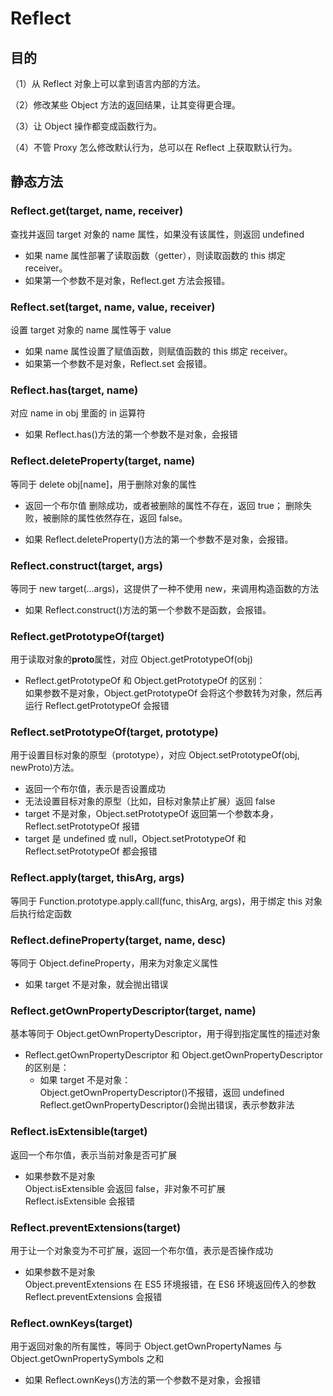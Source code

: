 # Reflect

## 目的

（1）从 Reflect 对象上可以拿到语言内部的方法。

（2）修改某些 Object 方法的返回结果，让其变得更合理。

（3）让 Object 操作都变成函数行为。

（4）不管 Proxy 怎么修改默认行为，总可以在 Reflect 上获取默认行为。

## 静态方法

### Reflect.get(target, name, receiver)

查找并返回 target 对象的 name 属性，如果没有该属性，则返回 undefined

-   如果 name 属性部署了读取函数（getter），则读取函数的 this 绑定 receiver。
-   如果第一个参数不是对象，Reflect.get 方法会报错。

### Reflect.set(target, name, value, receiver)

设置 target 对象的 name 属性等于 value

-   如果 name 属性设置了赋值函数，则赋值函数的 this 绑定 receiver。
-   如果第一个参数不是对象，Reflect.set 会报错。

### Reflect.has(target, name)

对应 name in obj 里面的 in 运算符

-   如果 Reflect.has()方法的第一个参数不是对象，会报错

### Reflect.deleteProperty(target, name)

等同于 delete obj[name]，用于删除对象的属性

-   返回一个布尔值
    删除成功，或者被删除的属性不存在，返回 true；
    删除失败，被删除的属性依然存在，返回 false。

-   如果 Reflect.deleteProperty()方法的第一个参数不是对象，会报错。

### Reflect.construct(target, args)

等同于 new target(...args)，这提供了一种不使用 new，来调用构造函数的方法

-   如果 Reflect.construct()方法的第一个参数不是函数，会报错。

### Reflect.getPrototypeOf(target)

用于读取对象的**proto**属性，对应 Object.getPrototypeOf(obj)

-   Reflect.getPrototypeOf 和 Object.getPrototypeOf 的区别：         
    如果参数不是对象，Object.getPrototypeOf 会将这个参数转为对象，然后再运行
    Reflect.getPrototypeOf 会报错

### Reflect.setPrototypeOf(target, prototype)

用于设置目标对象的原型（prototype），对应 Object.setPrototypeOf(obj, newProto)方法。

-   返回一个布尔值，表示是否设置成功
-   无法设置目标对象的原型（比如，目标对象禁止扩展）返回 false
-   target 不是对象，Object.setPrototypeOf 返回第一个参数本身，Reflect.setPrototypeOf 报错
-   target 是 undefined 或 null，Object.setPrototypeOf 和 Reflect.setPrototypeOf 都会报错

### Reflect.apply(target, thisArg, args)

等同于 Function.prototype.apply.call(func, thisArg, args)，用于绑定 this 对象后执行给定函数

### Reflect.defineProperty(target, name, desc)

等同于 Object.defineProperty，用来为对象定义属性

-   如果 target 不是对象，就会抛出错误

### Reflect.getOwnPropertyDescriptor(target, name)

基本等同于 Object.getOwnPropertyDescriptor，用于得到指定属性的描述对象

-   Reflect.getOwnPropertyDescriptor 和 Object.getOwnPropertyDescriptor 的区别是：
    -   如果 target 不是对象：           
        Object.getOwnPropertyDescriptor()不报错，返回 undefined        
        Reflect.getOwnPropertyDescriptor()会抛出错误，表示参数非法

### Reflect.isExtensible(target)

返回一个布尔值，表示当前对象是否可扩展

-   如果参数不是对象        
    Object.isExtensible 会返回 false，非对象不可扩展        
    Reflect.isExtensible 会报错        

### Reflect.preventExtensions(target)

用于让一个对象变为不可扩展，返回一个布尔值，表示是否操作成功

-   如果参数不是对象           
    Object.preventExtensions 在 ES5 环境报错，在 ES6 环境返回传入的参数           
    Reflect.preventExtensions 会报错       

### Reflect.ownKeys(target)

用于返回对象的所有属性，等同于 Object.getOwnPropertyNames 与 Object.getOwnPropertySymbols 之和

-   如果 Reflect.ownKeys()方法的第一个参数不是对象，会报错
